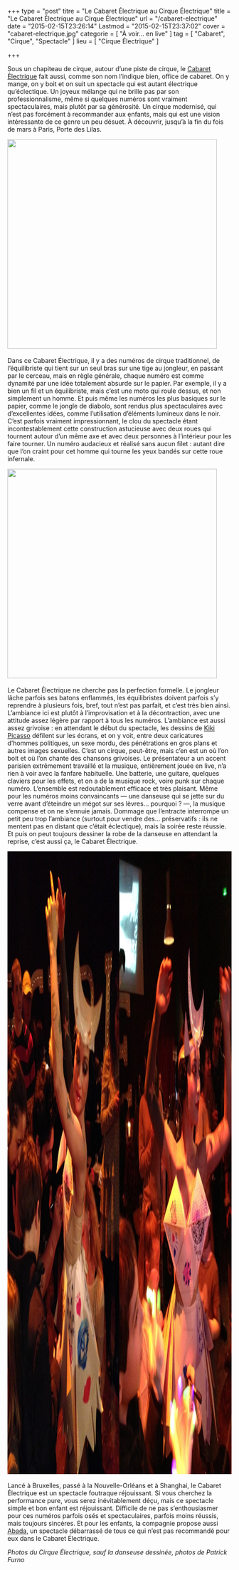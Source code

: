 +++
type = "post"
titre = "Le Cabaret Électrique au Cirque Électrique"
title = "Le Cabaret Électrique au Cirque Électrique"
url = "/cabaret-electrique"
date = "2015-02-15T23:26:14"
Lastmod = "2015-02-15T23:37:02"
cover = "cabaret-electrique.jpg"
categorie = [ "À voir… en live" ]
tag = [ "Cabaret", "Cirque", "Spectacle" ]
lieu = [ "Cirque Électrique" ]

+++

<p>Sous un chapiteau de cirque, autour d&rsquo;une piste de cirque, le <a href="http://cirque-electrique.fr/index.php/le-cirque-electrique/nos-creations/93-le-cabaret-electrique">Cabaret Électrique</a> fait aussi, comme son nom l&rsquo;indique bien, office de cabaret. On y mange, on y boit et on suit un spectacle qui est autant électrique qu&rsquo;éclectique. Un joyeux mélange qui ne brille pas par son professionnalisme, même si quelques numéros sont vraiment spectaculaires, mais plutôt par sa générosité. Un cirque modernisé, qui n&rsquo;est pas forcément à recommander aux enfants, mais qui est une vision intéressante de ce genre un peu désuet. À découvrir, jusqu&rsquo;à la fin du fois de mars à Paris, Porte des Lilas.</p>
<div class="tiled-gallery type-square tiled-gallery-unresized" data-original-width="950" data-carousel-extra='{&quot;blog_id&quot;:1,&quot;permalink&quot;:&quot;http:\/\/voiretmanger.fr\/cabaret-electrique\/&quot;,&quot;likes_blog_id&quot;:41913266}' > <div class="gallery-row" style="width: 950px; height: 475px;" data-original-width="950" data-original-height="475" > <div class="gallery-group" style="width: 475px; height: 475px;" data-original-width="475" data-original-height="475" > <div class="tiled-gallery-item"> <a href="http://voiretmanger.fr/cabaret-electrique/cabaret-2/" border="0"> <img data-attachment-id="13161" data-orig-file="http://voiretmanger.fr/wp-content/2015/02/cabaret-2.jpg" data-orig-size="1000,667" data-comments-opened="1" data-image-meta="{&quot;aperture&quot;:&quot;0&quot;,&quot;credit&quot;:&quot;&quot;,&quot;camera&quot;:&quot;&quot;,&quot;caption&quot;:&quot;&quot;,&quot;created_timestamp&quot;:&quot;0&quot;,&quot;copyright&quot;:&quot;&quot;,&quot;focal_length&quot;:&quot;0&quot;,&quot;iso&quot;:&quot;0&quot;,&quot;shutter_speed&quot;:&quot;0&quot;,&quot;title&quot;:&quot;&quot;,&quot;orientation&quot;:&quot;0&quot;}" data-image-title="cabaret-2" data-image-description="" data-medium-file="http://voiretmanger.fr/wp-content/2015/02/cabaret-2-750x500.jpg" data-large-file="http://voiretmanger.fr/wp-content/2015/02/cabaret-2.jpg" src="cabaret-1.jpg?w=471&#038;h=471&#038;crop=1" width="471" height="471" data-original-width="471" data-original-height="471" title="cabaret-1" alt="" style="width: 471px; height: 471px;" /> </a> </div> </div> </div> </div>
<p>Dans ce Cabaret Électrique, il y a des numéros de cirque traditionnel, de l&rsquo;équilibriste qui tient sur un seul bras sur une tige au jongleur, en passant par le cerceau, mais en règle générale, chaque numéro est comme dynamité par une idée totalement absurde sur le papier. Par exemple, il y a bien un fil et un équilibriste, mais c&rsquo;est une moto qui roule dessus, et non simplement un homme. Et puis même les numéros les plus basiques sur le papier, comme le jongle de diabolo, sont rendus plus spectaculaires avec d&rsquo;excellentes idées, comme l&rsquo;utilisation d&rsquo;éléments lumineux dans le noir. C&rsquo;est parfois vraiment impressionnant, le clou du spectacle étant incontestablement cette construction astucieuse avec deux roues qui tournent autour d&rsquo;un même axe et avec deux personnes à l&rsquo;intérieur pour les faire tourner. Un numéro audacieux et réalisé sans aucun filet : autant dire que l&rsquo;on craint pour cet homme qui tourne les yeux bandés sur cette roue infernale.</p>
<div class="tiled-gallery type-square tiled-gallery-unresized" data-original-width="950" data-carousel-extra='{&quot;blog_id&quot;:1,&quot;permalink&quot;:&quot;http:\/\/voiretmanger.fr\/cabaret-electrique\/&quot;,&quot;likes_blog_id&quot;:41913266}' > <div class="gallery-row" style="width: 950px; height: 475px;" data-original-width="950" data-original-height="475" > <div class="gallery-group" style="width: 475px; height: 475px;" data-original-width="475" data-original-height="475" > <div class="tiled-gallery-item"> <a href="http://voiretmanger.fr/cabaret-electrique/cabaret-4/" border="0"> <img data-attachment-id="13163" data-orig-file="http://voiretmanger.fr/wp-content/2015/02/cabaret-4.jpg" data-orig-size="1000,667" data-comments-opened="1" data-image-meta="{&quot;aperture&quot;:&quot;0&quot;,&quot;credit&quot;:&quot;&quot;,&quot;camera&quot;:&quot;&quot;,&quot;caption&quot;:&quot;&quot;,&quot;created_timestamp&quot;:&quot;0&quot;,&quot;copyright&quot;:&quot;&quot;,&quot;focal_length&quot;:&quot;0&quot;,&quot;iso&quot;:&quot;0&quot;,&quot;shutter_speed&quot;:&quot;0&quot;,&quot;title&quot;:&quot;&quot;,&quot;orientation&quot;:&quot;0&quot;}" data-image-title="cabaret-4" data-image-description="" data-medium-file="http://voiretmanger.fr/wp-content/2015/02/cabaret-4-750x500.jpg" data-large-file="http://voiretmanger.fr/wp-content/2015/02/cabaret-4.jpg" src="cabaret-3.jpg?w=471&#038;h=471&#038;crop=1" width="471" height="471" data-original-width="471" data-original-height="471" title="cabaret-3" alt="" style="width: 471px; height: 471px;" /> </a> </div> </div> </div> </div>
<p>Le Cabaret Électrique ne cherche pas la perfection formelle. Le jongleur lâche parfois ses batons enflammés, les équilibristes doivent parfois s&rsquo;y reprendre à plusieurs fois, bref, tout n&rsquo;est pas parfait, et c&rsquo;est très bien ainsi. L&rsquo;ambiance ici est plutôt à l&rsquo;improvisation et à la décontraction, avec une attitude assez légère par rapport à tous les numéros. L&rsquo;ambiance est aussi assez grivoise : en attendant le début du spectacle, les dessins de <a href="http://fr.wikipedia.org/wiki/Kiki_Picasso">Kiki Picasso</a> défilent sur les écrans, et on y voit, entre deux caricatures d&rsquo;hommes politiques, un sexe mordu, des pénétrations en gros plans et autres images sexuelles. C&rsquo;est un cirque, peut-être, mais c&rsquo;en est un où l&rsquo;on boit et où l&rsquo;on chante des chansons grivoises. Le présentateur a un accent parisien extrêmement travaillé et la musique, entièrement jouée en live, n&rsquo;a rien à voir avec la fanfare habituelle. Une batterie, une guitare, quelques claviers pour les effets, et on a de la musique rock, voire punk sur chaque numéro. L&rsquo;ensemble est redoutablement efficace et très plaisant. Même pour les numéros moins convaincants — une danseuse qui se jette sur du verre avant d&rsquo;éteindre un mégot sur ses lèvres… pourquoi ? —, la musique compense et on ne s&rsquo;ennuie jamais. Dommage que l&rsquo;entracte interrompe un petit peu trop l&rsquo;ambiance (surtout pour vendre des… préservatifs : ils ne mentent pas en distant que c&rsquo;était éclectique), mais la soirée reste réussie. Et puis on peut toujours dessiner la robe de la danseuse en attendant la reprise, c&rsquo;est aussi ça, le Cabaret Électrique.</p>
<img src="cirque-electrique-danseuse.jpg" alt="Photo Patrick Furno" width="2100" height="1400" class="aligncenter" />
<p>Lancé à Bruxelles, passé à la Nouvelle-Orléans et à Shanghai, le Cabaret Électrique est un spectacle foutraque réjouissant. Si vous cherchez la performance pure, vous serez inévitablement déçu, mais ce spectacle simple et bon enfant est réjouissant. Difficile de ne pas s&rsquo;enthousiasmer pour ces numéros parfois osés et spectaculaires, parfois moins réussis, mais toujours sincères. Et pour les enfants, la compagnie propose aussi <a href="http://cirque-electrique.fr/index.php/le-cirque-electrique/nos-creations/81-les-creations-abadaba-le-retour-enfin-enfants-sortez-vos-parents">Abada</a>, un spectacle débarrassé de tous ce qui n&rsquo;est pas recommandé pour eux dans le Cabaret Électrique.</p>
<p><em>Photos du Cirque Électrique, sauf la danseuse dessinée, photos de Patrick Furno</em></p>

